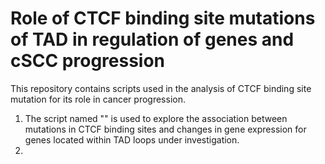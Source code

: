 # Role of CTCF binding site mutations of TAD in regulation of genes and cSCC progression
This repository contains scripts used in the analysis of CTCF binding site mutation for its role in cancer progression.
1) The script named "" is used to explore the association between mutations in CTCF binding sites and changes in gene expression for genes located within TAD loops under investigation.
2) 
